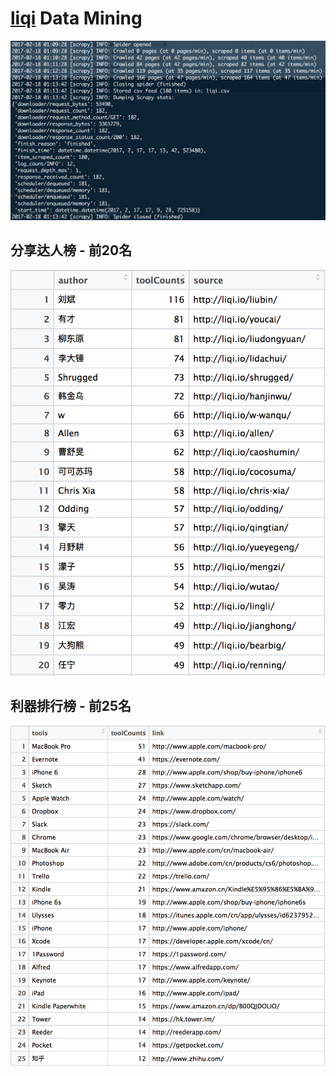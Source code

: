 # [liqi](http://liqi.io/creators/) Data Mining


![](./crawling_log.png)


## 分享达人榜 - 前20名

![](./fenxiangdaren20.png)


## 利器排行榜 - 前25名

![](./liqipaihang25.png)